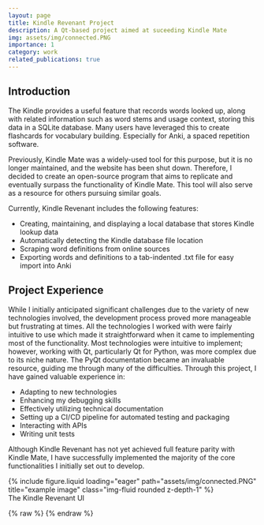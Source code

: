 ```yaml
---
layout: page
title: Kindle Revenant Project
description: A Qt-based project aimed at suceeding Kindle Mate
img: assets/img/connected.PNG
importance: 1
category: work
related_publications: true
---
```


<h2>Introduction</h2>
The Kindle provides a useful feature that records words looked up, along with related information such as word stems and usage context, storing this data in a SQLite database. Many users have leveraged this to create flashcards for vocabulary building. Especially for Anki, a spaced repetition software.

Previously, Kindle Mate was a widely-used tool for this purpose, but it is no longer maintained, and the website has been shut down. Therefore, I decided to create an open-source program that aims to replicate and eventually surpass the functionality of Kindle Mate. This tool will also serve as a resource for others pursuing similar goals.

Currently, Kindle Revenant includes the following features:
<ul>
    <li>Creating, maintaining, and displaying a local database that stores Kindle lookup data</li>
    <li>Automatically detecting the Kindle database file location</li>
    <li>Scraping word definitions from online sources</li>
    <li>Exporting words and definitions to a tab-indented .txt file for easy import into Anki</li>
</ul>

<h2>Project Experience</h2>
While I initially anticipated significant challenges due to the variety of new technologies involved, the development process proved more manageable but frustrating at times. All the technologies I worked with were fairly intuitive to use which made it straightforward when it came to implementing most of the functionality. Most technologies were intuitive to implement; however, working with Qt, particularly Qt for Python, was more complex due to its niche nature. The PyQt documentation became an invaluable resource, guiding me through many of the difficulties. Through this project, I have gained valuable experience in:
<ul>
    <li>Adapting to new technologies</li>
    <li>Enhancing my debugging skills</li>
    <li>Effectively utilizing technical documentation</li>
    <li>Setting up a CI/CD pipeline for automated testing and packaging</li>
    <li>Interacting with APIs</li>
    <li>Writing unit tests</li>
</ul>

Although Kindle Revenant has not yet achieved full feature parity with Kindle Mate, I have successfully implemented the majority of the core functionalities I initially set out to develop.

<div class="row">
    <div class="col-sm mt-3 mft-md-0">
        {% include figure.liquid loading="eager" path="assets/img/connected.PNG" title="example image" class="img-fluid rounded z-depth-1" %}
    </div>
</div>
<div class="caption">
    The Kindle Revenant UI
</div>

{% raw %}
{% endraw %}
